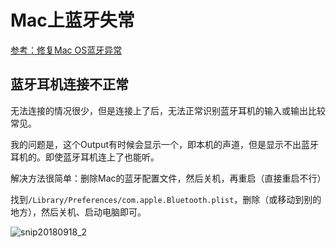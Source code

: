 # Mac上蓝牙失常

[参考：修复Mac OS蓝牙异常](https://eliyar.biz/fix_mac_os_bluetooth_error/)

## 蓝牙耳机连接不正常

无法连接的情况很少，但是连接上了后，无法正常识别蓝牙耳机的输入或输出比较常见。

我的问题是，这个Output有时候会显示一个，即本机的声道，但是显示不出蓝牙耳机的。即使蓝牙耳机连上了也能听。

解决方法很简单：删除Mac的蓝牙配置文件，然后关机，再重启（直接重启不行）

找到`/Library/Preferences/com.apple.Bluetooth.plist`，删除（或移动到别的地方），然后关机、启动电脑即可。

![snip20180918_2](https://user-images.githubusercontent.com/14041622/45681585-721c7900-bb70-11e8-87f5-e9b040d4ab72.png)